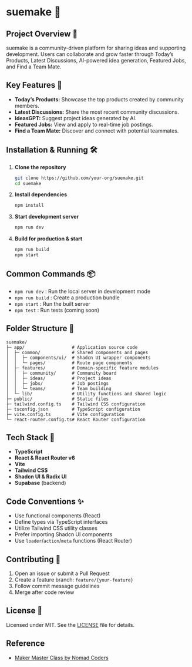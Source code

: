 # suemake 🚀

## Project Overview 🧩

suemake is a community-driven platform for sharing ideas and supporting development. Users can collaborate and grow faster through Today’s Products, Latest Discussions, AI-powered idea generation, Featured Jobs, and Find a Team Mate.

## Key Features 🌟

- **Today’s Products:** Showcase the top products created by community members.  
- **Latest Discussions:** Share the most recent community discussions.  
- **IdeasGPT:** Suggest project ideas generated by AI.  
- **Featured Jobs:** View and apply to real-time job postings.  
- **Find a Team Mate:** Discover and connect with potential teammates.

## Installation & Running 🛠️

1. **Clone the repository**  
   ```bash
   git clone https://github.com/your-org/suemake.git
   cd suemake
   ```
2. **Install dependencies**  
   ```bash
   npm install
   ```
3. **Start development server**  
   ```bash
   npm run dev
   ```
4. **Build for production & start**  
   ```bash
   npm run build
   npm start
   ```

## Common Commands 📦

- `npm run dev`   : Run the local server in development mode  
- `npm run build` : Create a production bundle  
- `npm start`     : Run the built server  
- `npm test`      : Run tests (coming soon)

## Folder Structure 📁

```
suemake/
├─ app/                  # Application source code
│  ├─ common/            # Shared components and pages
│  │  ├─ components/ui/  # Shadcn UI wrapper components
│  │  └─ pages/          # Route page components
│  ├─ features/          # Domain-specific feature modules
│  │  ├─ community/      # Community board
│  │  ├─ ideas/          # Project ideas
│  │  ├─ jobs/           # Job postings
│  │  └─ teams/          # Team building
│  └─ lib/               # Utility functions and shared logic
├─ public/               # Static files
├─ tailwind.config.ts    # Tailwind CSS configuration
├─ tsconfig.json         # TypeScript configuration
├─ vite.config.ts        # Vite configuration
└─ react-router.config.ts# React Router configuration
```

## Tech Stack 🧪

- **TypeScript**  
- **React & React Router v6**  
- **Vite**  
- **Tailwind CSS**  
- **Shadcn UI & Radix UI**  
- **Supabase** (backend)

## Code Conventions ✨

- Use functional components (React)  
- Define types via TypeScript interfaces  
- Utilize Tailwind CSS utility classes  
- Prefer importing Shadcn UI components  
- Use `loader`/`action`/`meta` functions (React Router)

## Contributing 🤝

1. Open an issue or submit a Pull Request  
2. Create a feature branch: `feature/{your-feature}`  
3. Follow commit message guidelines  
4. Merge after code review

## License 📄

Licensed under MIT. See the [LICENSE](LICENSE) file for details.

## Reference

- [Maker Master Class by Nomad Coders](https://nomadcoders.co/maker-masterclass/)